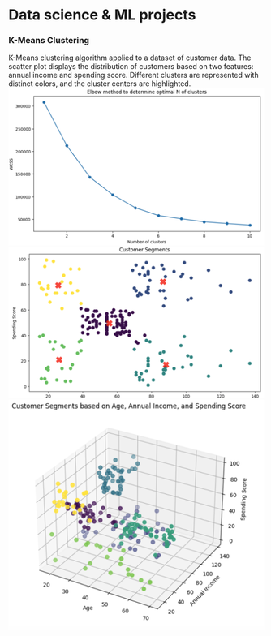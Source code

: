 # Data science & ML projects

### K-Means Clustering

 K-Means clustering algorithm applied to a dataset of customer data. The scatter plot displays the distribution of customers based on two features: annual income and spending score. Different clusters are represented with distinct colors, and the cluster centers are highlighted.
 ![Customer Segments](k_means/Elbow_method.png)
 ![Customer Segments](k_means/clustering.png)
 ![Customer Segments](k_means/3d_plot.png)
